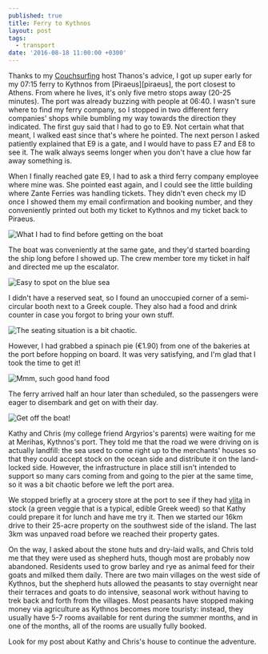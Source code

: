```yaml
---
published: true
title: Ferry to Kythnos
layout: post
tags:
  - transport
date: '2016-08-18 11:00:00 +0300'
---
```

Thanks to my [Couchsurfing][cs] host Thanos's advice, I got up super early for my 07:15 ferry to Kythnos from [Piraeus][piraeus], the port closest to Athens. From where he lives, it's only five metro stops away (20-25 minutes). The port was already buzzing with people at 06:40. I wasn't sure where to find my ferry company, so I stopped in two different ferry companies' shops while bumbling my way towards the direction they indicated. The first guy said that I had to go to E9. Not certain what that meant, I walked east since that's where he pointed. The next person I asked patiently explained that E9 is a gate, and I would have to pass E7 and E8 to see it. The walk always seems longer when you don't have a clue how far away something is.

<!--more-->

When I finally reached gate E9, I had to ask a third ferry company employee where mine was. She pointed east again, and I could see the little building where Zante Ferries was handling tickets. They didn't even check my ID once I showed them my email confirmation and booking number, and they conveniently printed out both my ticket to Kythnos and my ticket back to Piraeus. 

![What I had to find before getting on the boat]({{site.baseurl}}/images/2016/08/18/ferry-to-kythnos/zante-kiosk.jpeg)

The boat was conveniently at the same gate, and they'd started boarding the ship long before I showed up. The crew member tore my ticket in half and directed me up the escalator.

![Easy to spot on the blue sea]({{site.baseurl}}/images/2016/08/18/ferry-to-kythnos/zante-ferry.jpeg)

I didn't have a reserved seat, so I found an unoccupied corner of a semi-circular booth next to a Greek couple. They also had a food and drink counter in case you forgot to bring your own stuff.

![The seating situation is a bit chaotic.]({{site.baseurl}}/images/2016/08/18/ferry-to-kythnos/zante-interior.jpeg)

However, I had grabbed a spinach pie (€1.90) from one of the bakeries at the port before hopping on board. It was very satisfying, and I'm glad that I took the time to get it!

![Mmm, such good hand food]({{site.baseurl}}/images/2016/08/18/ferry-to-kythnos/spinach-pie.jpeg)

The ferry arrived half an hour later than scheduled, so the passengers were eager to disembark and get on with their day.

![Get off the boat!]({{site.baseurl}}/images/2016/08/18/ferry-to-kythnos/zante-off.jpeg)

Kathy and Chris (my college friend Argyrios's parents) were waiting for me at Merihas, Kythnos's port. They told me that the road we were driving on is actually landfill: the sea used to come right up to the merchants' houses so that they could accept stock on the ocean side and distribute it on the land-locked side. However, the infrastructure in place still isn't intended to support so many cars coming from and going to the pier at the same time, so it was a bit chaotic before we left the port area.

We stopped briefly at a grocery store at the port to see if they had [vlita](http://www.organicallycooked.com/2013/06/vlita-amaranth.html) in stock (a green veggie that is a typical, edible Greek weed) so that Kathy could prepare it for lunch and have me try it. Then we started our 16km drive to their 25-acre property on the southwest side of the island. The last 3km was unpaved road before we reached their property gates.

On the way, I asked about the stone huts and dry-laid walls, and Chris told me that they were used as shepherd huts, though most are probably now abandoned. Residents used to grow barley and rye as animal feed for their goats and milked them daily. There are two main villages on the west side of Kythnos, but the shepherd huts allowed the peasants to stay overnight near their terraces and goats to do intensive, seasonal work without having to trek back and forth from the villages. Most peasants have stopped making money via agriculture as Kythnos becomes more touristy: instead, they usually have 5-7 rooms available for rent during the summer months, and in one of the months, all of the rooms are usually fully booked.

Look for my post about Kathy and Chris's house to continue the adventure.

[cs]: https://www.couchsurfing.com
